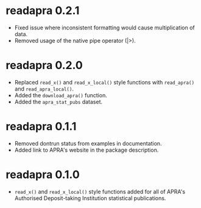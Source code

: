 # readapra 0.2.1
-   Fixed issue where inconsistent formatting would cause multiplication of data. 
-   Removed usage of the native pipe operator (|>).

# readapra 0.2.0

-   Replaced `read_x()` and `read_x_local()` style functions with `read_apra()` and `read_apra_local()`.
-   Added the `download_apra()` function.
-   Added the `apra_stat_pubs` dataset.

# readapra 0.1.1

-   Removed dontrun status from examples in documentation.
-   Added link to APRA's website in the package description.

# readapra 0.1.0

-   `read_x()` and `read_x_local()` style functions added for all of APRA's Authorised Deposit-taking Institution statistical publications.

